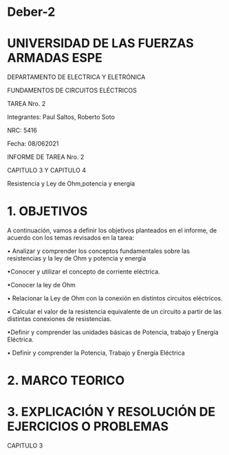 # Deber-2

# UNIVERSIDAD DE LAS FUERZAS ARMADAS ESPE 

DEPARTAMENTO DE ELECTRICA Y ELETRÓNICA 

FUNDAMENTOS DE CIRCUITOS ELÉCTRICOS 

TAREA Nro. 2

Integrantes: Paul Saltos, Roberto Soto

NRC: 5416

Fecha: 08/062021

INFORME DE TAREA Nro. 2

CAPITULO 3 Y CAPITULO 4 

Resistencia y Ley de Ohm,potencia y energía

# 1.	OBJETIVOS 

A continuación, vamos a definir los objetivos planteados en el informe, de acuerdo con los temas revisados en la tarea: 

•	Analizar y comprender los conceptos fundamentales sobre las resistencias y la ley de Ohm y potencia y energia

•Conocer y utilizar el concepto de corriente eléctrica.

•Conocer la ley de Ohm

•	Relacionar la Ley de Ohm con la conexión en distintos circuitos eléctricos.

•	Calcular el valor de la resistencia equivalente de un circuito a partir de las distintas conexiones de resistencias.

•Definir y comprender las unidades básicas de Potencia, trabajo y Energía Eléctrica.

• Definir y comprender la Potencia, Trabajo y Energía Eléctrica
 
# 2.	MARCO TEORICO 




# 3.	EXPLICACIÓN Y RESOLUCIÓN DE EJERCICIOS O PROBLEMAS 

CAPITULO 3 


